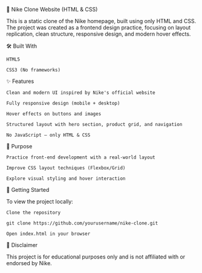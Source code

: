 🏀 Nike Clone Website (HTML & CSS)

This is a static clone of the Nike homepage, built using only HTML and CSS. The project was created as a frontend design practice, focusing on layout replication, clean structure, responsive design, and modern hover effects.

🛠️ Built With

    HTML5

    CSS3 (No frameworks)

✨ Features

    Clean and modern UI inspired by Nike's official website

    Fully responsive design (mobile + desktop)

    Hover effects on buttons and images

    Structured layout with hero section, product grid, and navigation

    No JavaScript — only HTML & CSS

🎯 Purpose

    Practice front-end development with a real-world layout

    Improve CSS layout techniques (Flexbox/Grid)

    Explore visual styling and hover interaction

🚀 Getting Started

To view the project locally:

    Clone the repository

    git clone https://github.com/yourusername/nike-clone.git

    Open index.html in your browser

📄 Disclaimer

This project is for educational purposes only and is not affiliated with or endorsed by Nike.
